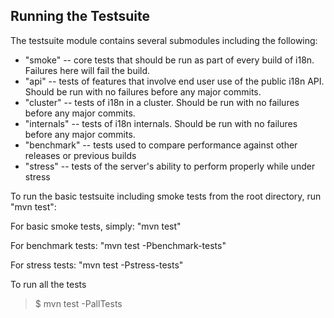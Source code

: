 Running the Testsuite
--------------------
The testsuite module contains several submodules including the following:

* "smoke" -- core tests that should be run as part of every build of i18n. Failures here will fail the build.
* "api" -- tests of features that involve end user use of the public i18n API. Should be run with no failures before any major commits.
* "cluster" -- tests of i18n in a cluster. Should be run with no failures before any major commits.
* "internals" -- tests of i18n internals. Should be run with no failures before any major commits.
* "benchmark" -- tests used to compare performance against other releases or previous builds
* "stress" -- tests of the server's ability to perform properly while under stress 

To run the basic testsuite including smoke tests from the root directory, run "mvn test":

For basic smoke tests, simply: "mvn test"

For benchmark tests: "mvn test -Pbenchmark-tests"

For stress tests: "mvn test -Pstress-tests"

To run all the tests

> $ mvn test -PallTests